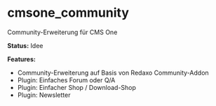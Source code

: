 # cmsone_community
Community-Erweiterung für CMS One

**Status:** Idee

**Features:**
* Community-Erweiterung auf Basis von Redaxo Community-Addon
* Plugin: Einfaches Forum oder Q/A
* Plugin: Einfacher Shop / Download-Shop
* Plugin: Newsletter
